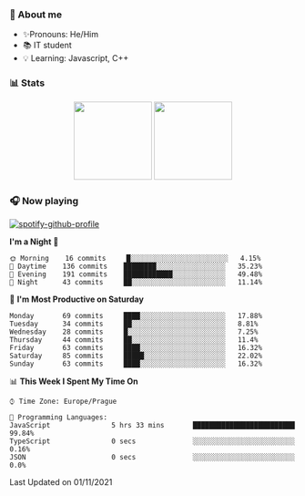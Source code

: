 ### 👋 About me

- ✨Pronouns: He/Him
- 📚 IT student
- 💡 Learning: Javascript, C++

### 📊 Stats
<p align="center">
  <img height="137px" src="https://github-readme-stats-ashy-seven.vercel.app/api?username=Nanoslav&count_private=true&theme=dark&show_icons=true" />
  <img height="137px" src="https://github-readme-stats-ashy-seven.vercel.app/api/top-langs?username=Nanoslav&count_private=true&layout=compact&theme=dark" />
</p>

### 🎧 Now playing
[![spotify-github-profile](https://spotify-github-profile.vercel.app/api/view?uid=g509347fts6blldcmm8uxhzib&cover_image=true&theme=novatorem)](https://spotify-github-profile.vercel.app/api/view?uid=g509347fts6blldcmm8uxhzib&redirect=true)

<!--START_SECTION:waka-->
**I'm a Night 🦉** 

```text
🌞 Morning    16 commits     █░░░░░░░░░░░░░░░░░░░░░░░░   4.15% 
🌆 Daytime    136 commits    ████████░░░░░░░░░░░░░░░░░   35.23% 
🌃 Evening    191 commits    ████████████░░░░░░░░░░░░░   49.48% 
🌙 Night      43 commits     ██░░░░░░░░░░░░░░░░░░░░░░░   11.14%

```
📅 **I'm Most Productive on Saturday** 

```text
Monday       69 commits     ████░░░░░░░░░░░░░░░░░░░░░   17.88% 
Tuesday      34 commits     ██░░░░░░░░░░░░░░░░░░░░░░░   8.81% 
Wednesday    28 commits     █░░░░░░░░░░░░░░░░░░░░░░░░   7.25% 
Thursday     44 commits     ██░░░░░░░░░░░░░░░░░░░░░░░   11.4% 
Friday       63 commits     ████░░░░░░░░░░░░░░░░░░░░░   16.32% 
Saturday     85 commits     █████░░░░░░░░░░░░░░░░░░░░   22.02% 
Sunday       63 commits     ████░░░░░░░░░░░░░░░░░░░░░   16.32%

```


📊 **This Week I Spent My Time On** 

```text
⌚︎ Time Zone: Europe/Prague

💬 Programming Languages: 
JavaScript               5 hrs 33 mins       █████████████████████████   99.84% 
TypeScript               0 secs              ░░░░░░░░░░░░░░░░░░░░░░░░░   0.16% 
JSON                     0 secs              ░░░░░░░░░░░░░░░░░░░░░░░░░   0.0%

```


 Last Updated on 01/11/2021
<!--END_SECTION:waka-->

<!--
**Nanoslav/Nanoslav** is a ✨ _special_ ✨ repository because its `README.md` (this file) appears on your GitHub profile.

Here are some ideas to get you started:

- 🔭 I’m currently working on ...
- 🌱 I’m currently learning ...
- 👯 I’m looking to collaborate on ...
- 🤔 I’m looking for help with ...
- 💬 Ask me about ...
- 📫 How to reach me: ...
- 😄 Pronouns: ...
- ⚡ Fun fact: ...
-->
